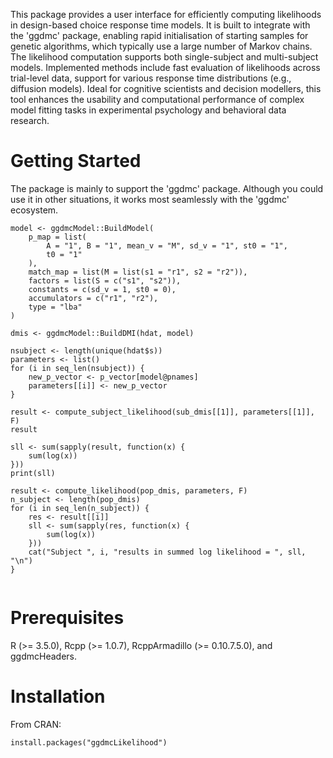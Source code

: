 This package provides a user interface for efficiently computing likelihoods 
in design-based choice response time models. It is built to integrate with 
the 'ggdmc' package, enabling rapid initialisation of starting samples for 
genetic algorithms, which typically use a large number of Markov chains. The
likelihood computation supports both single-subject and multi-subject models.
Implemented methods include fast evaluation of likelihoods across trial-level
data, support for various response time distributions (e.g., diffusion models).
Ideal for cognitive scientists and decision modellers, this tool enhances the
usability and computational performance of complex model fitting tasks in 
experimental psychology and behavioral data research.

# Getting Started
The package is mainly to support the 'ggdmc' package. Although you could use it 
in other situations, it works most seamlessly with the 'ggdmc' ecosystem.

```
model <- ggdmcModel::BuildModel(
    p_map = list(
        A = "1", B = "1", mean_v = "M", sd_v = "1", st0 = "1",
        t0 = "1"
    ),
    match_map = list(M = list(s1 = "r1", s2 = "r2")),
    factors = list(S = c("s1", "s2")),
    constants = c(sd_v = 1, st0 = 0),
    accumulators = c("r1", "r2"),
    type = "lba"
)

dmis <- ggdmcModel::BuildDMI(hdat, model)

nsubject <- length(unique(hdat$s))
parameters <- list()
for (i in seq_len(nsubject)) {
    new_p_vector <- p_vector[model@pnames]
    parameters[[i]] <- new_p_vector
}

result <- compute_subject_likelihood(sub_dmis[[1]], parameters[[1]], F)
result

sll <- sum(sapply(result, function(x) {
    sum(log(x))
}))
print(sll)

result <- compute_likelihood(pop_dmis, parameters, F)
n_subject <- length(pop_dmis)
for (i in seq_len(n_subject)) {
    res <- result[[i]]
    sll <- sum(sapply(res, function(x) {
        sum(log(x))
    }))
    cat("Subject ", i, "results in summed log likelihood = ", sll, "\n")
}


```

# Prerequisites
R (>= 3.5.0), Rcpp (>= 1.0.7), RcppArmadillo (>= 0.10.7.5.0), and ggdmcHeaders.

# Installation

From CRAN:
```
install.packages("ggdmcLikelihood")
```
